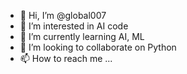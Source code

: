 - 👋 Hi, I’m @global007
- 👀 I’m interested in AI code
- 🌱 I’m currently learning AI, ML
- 💞️ I’m looking to collaborate on Python
- 📫 How to reach me ...

<!---
global007/global007 is a ✨ special ✨ repository because its `README.md` (this file) appears on your GitHub profile.
You can click the Preview link to take a look at your changes.
--->
